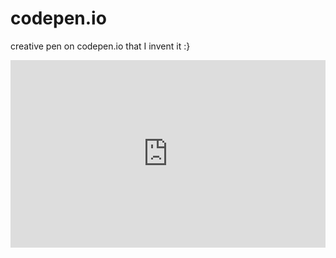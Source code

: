 # codepen.io
creative pen on codepen.io that I invent it :}

<iframe height="300" style="width: 100%;" scrolling="no" title="Untitled" src="https://codepen.io/cloudi/embed/XWMWrjR?default-tab=result&theme-id=dark" frameborder="no" loading="lazy" allowtransparency="true" allowfullscreen="true">
  See the Pen <a href="https://codepen.io/cloudi/pen/XWMWrjR">
  Untitled</a> by Mr Talebi (<a href="https://codepen.io/cloudi">@cloudi</a>)
  on <a href="https://codepen.io">CodePen</a>.
</iframe>
